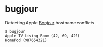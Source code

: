 # bugjour

Detecting Apple [Bonjour](https://en.wikipedia.org/wiki/Bonjour_%28software%29) hostname conflicts…

```
$ bugjour
Apple TV Living Room (42, 69, 420)
HomePod (987654321)
```
